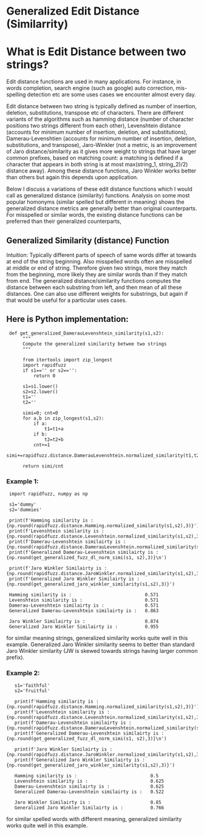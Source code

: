 # Generalized Edit Distance (Similarrity)

# What is Edit Distance between two strings?
Edit distance functions are used in many applications. For instance, in words completion, search engine (such as google) auto correction, mis-spelling detection etc are some uses cases we encounter almost every day.

Edit distance between two string is typically defined as number of insertion, deletion, substitutions, transpose etc of characters. There are different variants of the algorithms such as hamming distance (number of character positions two strings different from each other), Levenshtein distance (accounts for minimum number of insertion, deletion, and substitutions), Damerau-Levenshtien (accounts for minimum number of insertion, deletion, substitutions, and transpose), Jaro-Winkler (not a metric, is an improvement of Jaro distance/similarity as it gives more weight to strings that have larger common prefixes, based on matching count: a matching is defined if a character that appears in both string is at most max(string_1, string_2)/2) distance away). Among these distance functions, Jaro Winkler works better than others but again this depends upon application.

Below I discuss a variations of these edit distance functions which I would call as generalized distance (similarity) functions. Analysis on some most popular homonyms (similar spelled but different in meaning) shows the generalized distance metrics are generally better than original counterparts. For misspelled or similar words, the existing distance functions can be preferred than their generalized counterparts,

## Generalized Similarity (distance) Function
Intuition: Typically different parts of speech of same words differ at towards at end of the string beginning. Also misspelled words often are misspelled at middle or end of string. Therefore given two strings, more they match from the beginning, more likely they are similar words than if they match from end. The generalized distance/similarity functions computes the distance between each substring from left, and then mean of all these distances. One can also use different weights for substrings, but again if that would be useful for a particular uses cases.

## Here is Python implementation:

     def get_generalized_DamerauLevenshtein_similarity(s1,s2):
          """
          Compute the generalized similarity betwee two strings
          """
          
          from itertools import zip_longest
          import rapidfuzz
          if s1=='' or s2=='':
              return 0
          
          s1=s1.lower()
          s2=s2.lower()
          t1=''
          t2=''
          
          simi=0; cnt=0
          for a,b in zip_longest(s1,s2):
              if a:
                  t1=t1+a
              if b:
                  t2=t2+b
              cnt+=1
              simi+=rapidfuzz.distance.DamerauLevenshtein.normalized_similarity(t1,t2)
              
          return simi/cnt

### Example 1:

     import rapidfuzz, numpy as np
     
     s1='dummy'
     s2='dummies'
     
     print(f'Hamming similarity is :                           {np.round(rapidfuzz.distance.Hamming.normalized_similarity(s1,s2),3)}')
     print(f'Levenshtein similarity is :                       {np.round(rapidfuzz.distance.Levenshtein.normalized_similarity(s1,s2),3)}')
     print(f'Damerau-Levenshtein similairty is :               {np.round(rapidfuzz.distance.DamerauLevenshtein.normalized_similarity(s1,s2),3)}')
     print(f'Generalized Damerau-Levenshtein similairty is :   {np.round(get_generalized_fuzz_dl_norm_simi(s1, s2),3)}\n')
     
     print(f'Jaro Winkler Similairty is :                      {np.round(rapidfuzz.distance.JaroWinkler.normalized_similarity(s1,s2),3)}')
     print(f'Generalized Jaro Winkler Similairty is :          {np.round(get_generalized_jaro_winkler_similarity(s1,s2),3)}')
     
     Hamming similarity is :                           0.571
     Levenshtein similarity is :                       0.571
     Damerau-Levenshtein similairty is :               0.571
     Generalized Damerau-Levenshtein similairty is :   0.863
     
     Jaro Winkler Similairty is :                      0.874
     Generalized Jaro Winkler Similairty is :          0.955

for similar meaning strings, generalized similarity works quite well in this example. Generalized Jaro Winkler similarity seems to better than standard Jaro Winkler similarity (JW is skewed towards strings having larger common prefix).

### Example 2:

       s1='faithful'
       s2='fruitful'
       
       print(f'Hamming similarity is :                           {np.round(rapidfuzz.distance.Hamming.normalized_similarity(s1,s2),3)}')
       print(f'Levenshtein similarity is :                       {np.round(rapidfuzz.distance.Levenshtein.normalized_similarity(s1,s2),3)}')
       print(f'Damerau-Levenshtein similairty is :               {np.round(rapidfuzz.distance.DamerauLevenshtein.normalized_similarity(s1,s2),3)}')
       print(f'Generalized Damerau-Levenshtein similairty is :   {np.round(get_generalized_fuzz_dl_norm_simi(s1, s2),3)}\n')
     
       print(f'Jaro Winkler Similairty is :                      {np.round(rapidfuzz.distance.JaroWinkler.normalized_similarity(s1,s2),3)}')
       print(f'Generalized Jaro Winkler Similairty is :          {np.round(get_generalized_jaro_winkler_similarity(s1,s2),3)}')
       
       Hamming similarity is :                           0.5
       Levenshtein similarity is :                       0.625
       Damerau-Levenshtein similairty is :               0.625
       Generalized Damerau-Levenshtein similairty is :   0.522
       
       Jaro Winkler Similairty is :                      0.85
       Generalized Jaro Winkler Similairty is :          0.766

for similar spelled words with different meaning, generalized similarity works quite well in this example.
